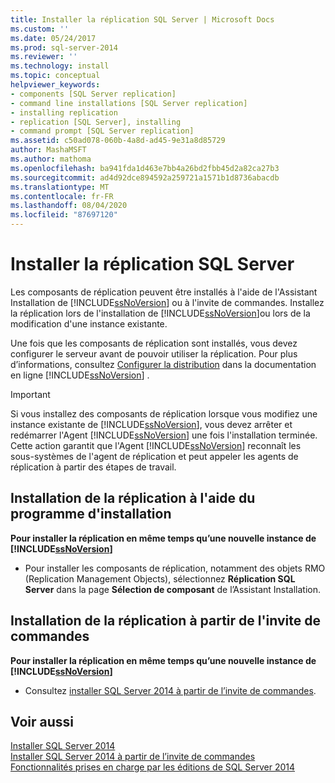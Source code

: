 ```yaml
---
title: Installer la réplication SQL Server | Microsoft Docs
ms.custom: ''
ms.date: 05/24/2017
ms.prod: sql-server-2014
ms.reviewer: ''
ms.technology: install
ms.topic: conceptual
helpviewer_keywords:
- components [SQL Server replication]
- command line installations [SQL Server replication]
- installing replication
- replication [SQL Server], installing
- command prompt [SQL Server replication]
ms.assetid: c50ad078-060b-4a8d-ad45-9e31a8d85729
author: MashaMSFT
ms.author: mathoma
ms.openlocfilehash: ba941fda1d463e7bb4a26bd2fbb45d2a82ca27b3
ms.sourcegitcommit: ad4d92dce894592a259721a1571b1d8736abacdb
ms.translationtype: MT
ms.contentlocale: fr-FR
ms.lasthandoff: 08/04/2020
ms.locfileid: "87697120"
---
```

# <a name="install-sql-server-replication"></a>Installer la réplication SQL Server
  Les composants de réplication peuvent être installés à l'aide de l'Assistant Installation de [!INCLUDE[ssNoVersion](../../includes/ssnoversion-md.md)] ou à l'invite de commandes. Installez la réplication lors de l'installation de [!INCLUDE[ssNoVersion](../../includes/ssnoversion-md.md)]ou lors de la modification d'une instance existante.  
  
 Une fois que les composants de réplication sont installés, vous devez configurer le serveur avant de pouvoir utiliser la réplication. Pour plus d’informations, consultez [Configurer la distribution](../../relational-databases/replication/configure-distribution.md) dans la documentation en ligne [!INCLUDE[ssNoVersion](../../includes/ssnoversion-md.md)] .  
  
> [!IMPORTANT]  
>  Si vous installez des composants de réplication lorsque vous modifiez une instance existante de [!INCLUDE[ssNoVersion](../../includes/ssnoversion-md.md)], vous devez arrêter et redémarrer l'Agent [!INCLUDE[ssNoVersion](../../includes/ssnoversion-md.md)] une fois l'installation terminée. Cette action garantit que l'Agent [!INCLUDE[ssNoVersion](../../includes/ssnoversion-md.md)] reconnaît les sous-systèmes de l'agent de réplication et peut appeler les agents de réplication à partir des étapes de travail.  
  
## <a name="installing-replication-by-using-setup"></a>Installation de la réplication à l'aide du programme d'installation  
 **Pour installer la réplication en même temps qu’une nouvelle instance de [!INCLUDE[ssNoVersion](../../includes/ssnoversion-md.md)]**  
  
-   Pour installer les composants de réplication, notamment des objets RMO (Replication Management Objects), sélectionnez **Réplication SQL Server** dans la page **Sélection de composant** de l’Assistant Installation.  
  
## <a name="installing-replication-from-the-command-prompt"></a>Installation de la réplication à partir de l'invite de commandes  
 **Pour installer la réplication en même temps qu’une nouvelle instance de [!INCLUDE[ssNoVersion](../../includes/ssnoversion-md.md)]**  
  
-   Consultez [installer SQL Server 2014 à partir de l’invite de commandes](install-sql-server-from-the-command-prompt.md).  
  
## <a name="see-also"></a>Voir aussi  
 [Installer SQL Server 2014](install-sql-server.md)   
 [Installer SQL Server 2014 à partir de l’invite de commandes](install-sql-server-from-the-command-prompt.md)   
 [Fonctionnalités prises en charge par les éditions de SQL Server 2014](../../getting-started/features-supported-by-the-editions-of-sql-server-2014.md)  
  
  
